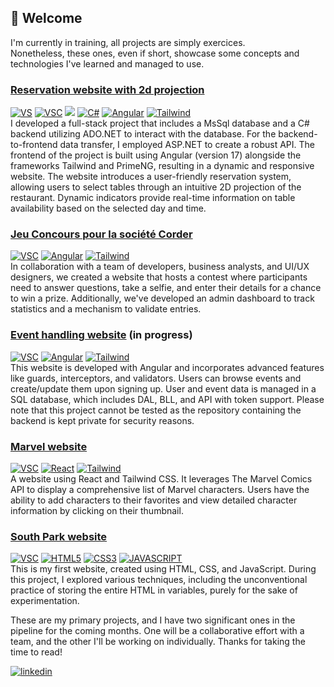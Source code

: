 <h2>👋 Welcome</h2>

I'm currently in training, all projects are simply exercices. <br/>
Nonetheless, these ones, even if short, showcase some concepts and technologies I've learned and managed to use.
<p>
  <h3><a href="https://github.com/KaKahzey/One-Umbrella">Reservation website with 2d projection</h3>
    <a href="https://img.shields.io/badge/Visual%20Studio-5C2D91.svg?style=for-the-badge&logo=visual-studio&logoColor=white"><img src="https://img.shields.io/badge/Visual%20Studio-5C2D91.svg?style=for-the-badge&logo=visual-studio&logoColor=white" alt="VS" /></a> <a href="https://img.shields.io/badge/Visual%20Studio%20Code-0078d7.svg?style=for-the-badge&logo=visual-studio-code&logoColor=white"><img src="https://img.shields.io/badge/Visual%20Studio%20Code-0078d7.svg?style=for-the-badge&logo=visual-studio-code&logoColor=white" alt="VSC" /></a> <a href="https://img.shields.io/badge/.NET-5C2D91?style=for-the-badge&logo=.net&logoColor=white"><img src="https://img.shields.io/badge/.NET-5C2D91?style=for-the-badge&logo=.net&logoColor=white"></a> <a href="https://img.shields.io/badge/c%23-%23239120.svg?style=for-the-badge&logo=c-sharp&logoColor=white"><img src="https://img.shields.io/badge/c%23-%23239120.svg?style=for-the-badge&logo=c-sharp&logoColor=white" alt="C#" /></a> <a href="https://img.shields.io/badge/angular-%23DD0031.svg?style=for-the-badge&logo=angular&logoColor=white"><img src="https://img.shields.io/badge/angular-%23DD0031.svg?style=for-the-badge&logo=angular&logoColor=white" alt="Angular" /></a> <a href="https://img.shields.io/badge/tailwindcss-%2338B2AC.svg?style=for-the-badge&logo=tailwind-css&logoColor=white"><img src="https://img.shields.io/badge/tailwindcss-%2338B2AC.svg?style=for-the-badge&logo=tailwind-css&logoColor=white" alt="Tailwind" /></a><br/>
    I developed a full-stack project that includes a MsSql database and a C# backend utilizing ADO.NET to interact with the database. For the backend-to-frontend data transfer, I employed ASP.NET to create a robust API. The frontend of the project is built using Angular (version 17) alongside the frameworks Tailwind and PrimeNG, resulting in a dynamic and responsive website. The website introduces a user-friendly reservation system, allowing users to select tables through an intuitive 2D projection of the restaurant. Dynamic indicators provide real-time information on table availability based on the selected day and time.
</p>
<p>
  <h3><a href="https://github.com/KaKahzey/CorderFrontEnd">Jeu Concours pour la société Corder</h3>
    <a href="https://img.shields.io/badge/Visual%20Studio%20Code-0078d7.svg?style=for-the-badge&logo=visual-studio-code&logoColor=white"><img src="https://img.shields.io/badge/Visual%20Studio%20Code-0078d7.svg?style=for-the-badge&logo=visual-studio-code&logoColor=white" alt="VSC" /></a> <a href="https://img.shields.io/badge/.NET-5C2D91?style=for-the-badge&logo=.net&logoColor=white"> <a href="https://img.shields.io/badge/angular-%23DD0031.svg?style=for-the-badge&logo=angular&logoColor=white"><img src="https://img.shields.io/badge/angular-%23DD0031.svg?style=for-the-badge&logo=angular&logoColor=white" alt="Angular" /></a> <a href="https://img.shields.io/badge/tailwindcss-%2338B2AC.svg?style=for-the-badge&logo=tailwind-css&logoColor=white"><img src="https://img.shields.io/badge/tailwindcss-%2338B2AC.svg?style=for-the-badge&logo=tailwind-css&logoColor=white" alt="Tailwind" /></a><br/>
    In collaboration with a team of developers, business analysts, and UI/UX designers, we created a website that hosts a contest where participants need to answer questions, take a selfie, and enter their details for a chance to win a prize. Additionally, we've developed an admin dashboard to track statistics and a mechanism to validate entries.
</p>
<p>
  <h3><a href="https://github.com/KaKahzey/EventHandlingWebsite">Event handling website</a> (in progress)</h3>
  <a href="https://img.shields.io/badge/Visual%20Studio%20Code-0078d7.svg?style=for-the-badge&logo=visual-studio-code&logoColor=white"><img src="https://img.shields.io/badge/Visual%20Studio%20Code-0078d7.svg?style=for-the-badge&logo=visual-studio-code&logoColor=white" alt="VSC" /></a> <a href="https://img.shields.io/badge/angular-%23DD0031.svg?style=for-the-badge&logo=angular&logoColor=white"><img src="https://img.shields.io/badge/angular-%23DD0031.svg?style=for-the-badge&logo=angular&logoColor=white" alt="Angular" /></a> <a href="https://img.shields.io/badge/tailwindcss-%2338B2AC.svg?style=for-the-badge&logo=tailwind-css&logoColor=white"><img src="https://img.shields.io/badge/tailwindcss-%2338B2AC.svg?style=for-the-badge&logo=tailwind-css&logoColor=white" alt="Tailwind" /></a><br/>
  This website is developed with Angular and incorporates advanced features like guards, interceptors, and validators. Users can browse events and create/update them upon signing up. User and event data is managed in a SQL database, which includes DAL, BLL, and API with token support. Please note that this project cannot be tested as the repository containing the backend is kept private for security reasons.<br/>
</p>
<p>
  <h3><a href="https://github.com/KaKahzey/MarvelList">Marvel website</a></h3>
  <a href="https://img.shields.io/badge/Visual%20Studio%20Code-0078d7.svg?style=for-the-badge&logo=visual-studio-code&logoColor=white"><img src="https://img.shields.io/badge/Visual%20Studio%20Code-0078d7.svg?style=for-the-badge&logo=visual-studio-code&logoColor=white" alt="VSC" /></a> <a href="https://img.shields.io/badge/react-%2320232a.svg?style=for-the-badge&logo=react&logoColor=%2361DAFB"><img src="https://img.shields.io/badge/react-%2320232a.svg?style=for-the-badge&logo=react&logoColor=%2361DAFB" alt="React" /></a> <a href="https://img.shields.io/badge/tailwindcss-%2338B2AC.svg?style=for-the-badge&logo=tailwind-css&logoColor=white"><img src="https://img.shields.io/badge/tailwindcss-%2338B2AC.svg?style=for-the-badge&logo=tailwind-css&logoColor=white" alt="Tailwind" /></a><br/>
  A website using React and Tailwind CSS. It leverages The Marvel Comics API to display a comprehensive list of Marvel characters. Users have the ability to add characters to their favorites and view detailed character information by clicking on their           thumbnail.
</p>
<p>
  <h3><a href="https://github.com/KaKahzey/site-vitrine">South Park website</a></h3>
   <a href="https://img.shields.io/badge/Visual%20Studio%20Code-0078d7.svg?style=for-the-badge&logo=visual-studio-code&logoColor=white"><img src="https://img.shields.io/badge/Visual%20Studio%20Code-0078d7.svg?style=for-the-badge&logo=visual-studio-code&logoColor=white" alt="VSC" /></a> <a href="https://img.shields.io/badge/html5-%23E34F26.svg?style=for-the-badge&logo=html5&logoColor=white"><img src="https://img.shields.io/badge/html5-%23E34F26.svg?style=for-the-badge&logo=html5&logoColor=white" alt="HTML5" /></a> <a href="https://img.shields.io/badge/css3-%231572B6.svg?style=for-the-badge&logo=css3&logoColor=white"><img src="https://img.shields.io/badge/css3-%231572B6.svg?style=for-the-badge&logo=css3&logoColor=white" alt="CSS3"></a> <a href="https://img.shields.io/badge/javascript-%23323330.svg?style=for-the-badge&logo=javascript&logoColor=%23F7DF1E"><img src="https://img.shields.io/badge/javascript-%23323330.svg?style=for-the-badge&logo=javascript&logoColor=%23F7DF1E" alt="JAVASCRIPT" /></a><br/>
  This is my first website, created using HTML, CSS, and JavaScript. During this project, I explored various techniques, including the unconventional practice of storing the entire HTML in variables, purely for the sake of experimentation.
</p>
<p>
  These are my primary projects, and I have two significant ones in the pipeline for the coming months. One will be a collaborative effort with a team, and the other I'll be working on individually. Thanks for taking the time to read!
</p>

<a href="https://www.linkedin.com/in/julien-noël-dotnet-angular-csharp-react-javascript-python-typescript-js-ts"><img src="https://img.shields.io/badge/linkedin-%230077B5.svg?style=for-the-badge&logo=linkedin&logoColor=white" alt="linkedin" /></a>
<!--
**KaKahzey/KaKahzey** is a ✨ _special_ ✨ repository because its `README.md` (this file) appears on your GitHub profile.

Here are some ideas to get you started:

- 🔭 I’m currently working on ...
- 🌱 I’m currently learning ...
- 👯 I’m looking to collaborate on ...
- 🤔 I’m looking for help with ...
- 💬 Ask me about ...
- 📫 How to reach me: ...
- 😄 Pronouns: ...
- ⚡ Fun fact: ...
-->
